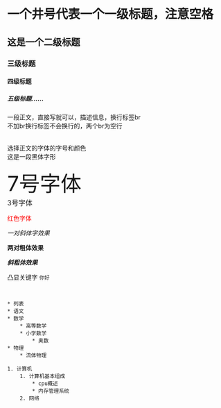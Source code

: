 # 一个井号代表一个一级标题，注意空格
## 这是一个二级标题
### 三级标题
#### 四级标题
##### 五级标题......

一段正文，直接写就可以，描述信息，换行标签br <br>
不加br换行标签不会换行的，两个br为空行 <br><br>

选择正文的字体的字号和颜色<br>
<font face="黑体">这是一段黑体字形</font><br>

<font size=7>7号字体</font><br>
<font size=3>3号字体</font><br>

<font color=#FF0000>红色字体</font>


*一对斜体字效果*

**两对粗体效果**

***斜粗体效果***

凸显关键字 `你好`

~~~删除线特效~~~


* 列表
* 语文
* 数学
	* 高等数学
	* 小学数学
		* 奥数
* 物理
	* 流体物理

1. 计算机
	1. 计算机基本组成
		* cpu概述
		* 内存管理系统
	2. 网络

